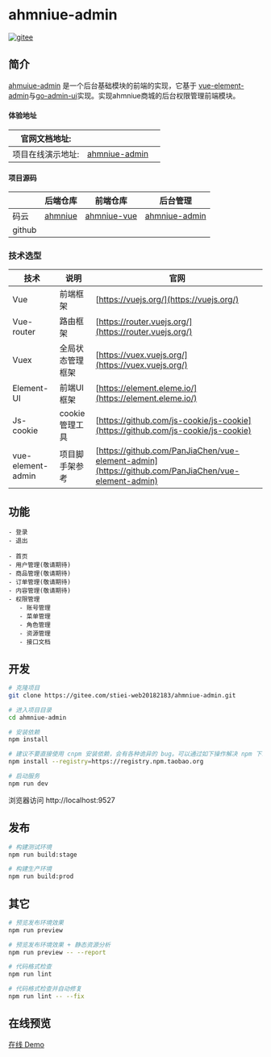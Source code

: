 # ahmniue-admin

[![gitee](https://gitee.com/zhong96/shop/badge/star.svg?label=Gitee)](https://gitee.com/stiei-web20182183/)

## 简介

[ahmuiue-admin](https://gitee.com/stiei-web20182183/ahmniue-admin) 是一个后台基础模块的前端的实现，它基于 [vue-element-admin](https://panjiachen.github.io/vue-element-admin)与[go-admin-ui](https://github.com/wenjianzhang/go-admin-ui)实现。实现ahmniue商城的后台权限管理前端模块。

#### 体验地址
|官网文档地址:|     |      |
|---  |--- | --- |
|项目在线演示地址:|  [ahmniue-admin](https://www.lexcubia.com)  |     |

#### 项目源码

|     |  后端仓库 |   前端仓库  | 后台管理 |
|---  |--- | --- | --- |
|   码云  | [ahmniue](https://gitee.com/stiei-web20182183/ahmniue.git) | [ahmniue-vue](https://gitee.com/stiei-web20182183/ahmniue-vue.git) | [ahmniue-admin](https://gitee.com/stiei-web20182183/ahmniue-vue.git) |
|   github   |  |  | |

### 技术选型

技术 | 说明 | 官网
----|----|----
Vue | 前端框架 | [https://vuejs.org/](https://vuejs.org/)
Vue-router | 路由框架 | [https://router.vuejs.org/](https://router.vuejs.org/)
Vuex | 全局状态管理框架 | [https://vuex.vuejs.org/](https://vuex.vuejs.org/)
Element-UI | 前端UI框架 | [https://element.eleme.io/](https://element.eleme.io/)
Js-cookie | cookie管理工具 | [https://github.com/js-cookie/js-cookie](https://github.com/js-cookie/js-cookie)
vue-element-admin | 项目脚手架参考 | [https://github.com/PanJiaChen/vue-element-admin](https://github.com/PanJiaChen/vue-element-admin)

## 功能

```
- 登录
- 退出

- 首页
- 用户管理(敬请期待)
- 商品管理(敬请期待)
- 订单管理(敬请期待)
- 内容管理(敬请期待)
- 权限管理
   - 账号管理
   - 菜单管理
   - 角色管理
   - 资源管理
   - 接口文档

```

## 开发

```bash
# 克隆项目
git clone https://gitee.com/stiei-web20182183/ahmniue-admin.git

# 进入项目目录
cd ahmniue-admin

# 安装依赖
npm install

# 建议不要直接使用 cnpm 安装依赖，会有各种诡异的 bug。可以通过如下操作解决 npm 下载速度慢的问题
npm install --registry=https://registry.npm.taobao.org

# 启动服务
npm run dev
```

浏览器访问 http://localhost:9527

## 发布

```bash
# 构建测试环境
npm run build:stage

# 构建生产环境
npm run build:prod
```

## 其它

```bash
# 预览发布环境效果
npm run preview

# 预览发布环境效果 + 静态资源分析
npm run preview -- --report

# 代码格式检查
npm run lint

# 代码格式检查并自动修复
npm run lint -- --fix
```


## 在线预览

[在线 Demo](https://www.lexcubia.com)